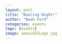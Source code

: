```yaml
---
layout: post
title: "Bowling Night!"
author: "Noah Ford"
categories: events
tags: [events]
image: umassGISLogo.jpg
---
```

<!-- Feels hacky to do event posts this way... -->
<!-- maybe don't do anything within the posts framework -->